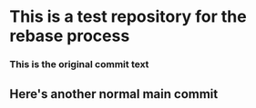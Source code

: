 # This is a test repository for the rebase process

### This is the original commit text

## Here's another normal main commit